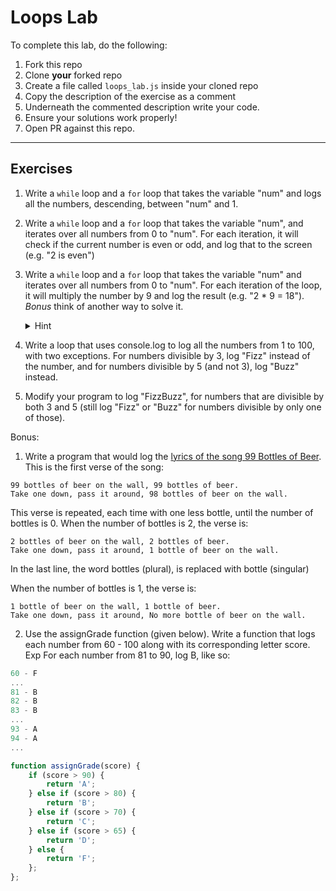 # Loops Lab

To complete this lab, do the following:

1. Fork this repo
2. Clone **your** forked repo
3. Create a file called `loops_lab.js` inside your cloned repo
4. Copy the description of the exercise as a comment  
5. Underneath the commented description write your code.
6. Ensure your solutions work properly!
7. Open PR against this repo.

___

## Exercises

1. Write a `while` loop and a `for` loop that takes the variable "num" and logs all the numbers, descending, between "num" and 1.

2. Write a `while` loop and a `for` loop that takes the variable "num", and iterates over all numbers from 0 to "num". 
For each iteration, it will check if the current number is even or odd, and log that to the screen (e.g. "2 is even")

3. Write a `while` loop and a `for` loop that takes the variable "num" and iterates over all numbers from 0 to "num". 
For each iteration of the loop, it will multiply the number by 9 and log the result (e.g. "2 * 9 = 18").
  _Bonus_ think of another way to solve it. 
    <details>
      <summary>
        Hint
      </summary>
      Find the final number and increment the loop by 9.
    </details>
  
4. Write a loop that uses console.log to log all the numbers from 1 to 100, with two exceptions. For numbers divisible by 3, log "Fizz" instead of the number, and for numbers divisible by 5 (and not 3), log "Buzz" instead.

5. Modify your program to log "FizzBuzz", for numbers that are divisible by both 3 and 5 (still log "Fizz" or "Buzz" for numbers divisible by only one of those).

Bonus: 

1. Write a program that would log the [lyrics of the song 99 Bottles of Beer](http://www.99-bottles-of-beer.net/lyrics.html). This is the first verse of the song:

```
99 bottles of beer on the wall, 99 bottles of beer.
Take one down, pass it around, 98 bottles of beer on the wall.
```

This verse is repeated, each time with one less bottle, until the number of bottles is 0. When the number of bottles is 2, the verse is:

```
2 bottles of beer on the wall, 2 bottles of beer.
Take one down, pass it around, 1 bottle of beer on the wall.
```

In the last line, the word bottles (plural), is  replaced with bottle (singular)

When the number of bottles is 1, the verse is:

```
1 bottle of beer on the wall, 1 bottle of beer.
Take one down, pass it around, No more bottle of beer on the wall.
```

2. Use the assignGrade function (given below). Write a function that logs each number from 60 - 100 along with its corresponding letter score.
Exp For each number from 81 to 90, log B, like so:

```js
60 - F
...
81 - B
82 - B
83 - B
...
93 - A
94 - A
...
```

```js
function assignGrade(score) {
    if (score > 90) {
        return 'A';
    } else if (score > 80) {
        return 'B';
    } else if (score > 70) {
        return 'C';
    } else if (score > 65) {
        return 'D';
    } else {
        return 'F';
    };
};
```
